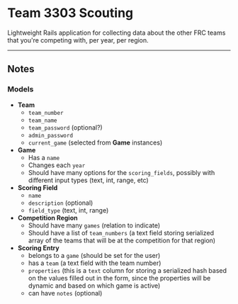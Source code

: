 # Team 3303 Scouting

Lightweight Rails application for collecting data about the other FRC teams that
you're competing with, per year, per region.

--------------------------------------------------------------------------------

## Notes

### Models

- **Team**
    - `team_number`
    - `team_name`
    - `team_password` (optional?)
    - `admin_password`
    - `current_game` (selected from **Game** instances)
- **Game**
    - Has a `name`
    - Changes each `year`
    - Should have many options for the `scoring_fields`, possibly with different
    input types (text, int, range, etc)
- **Scoring Field**
    - `name`
    - `description` (optional)
    - `field_type` (text, int, range)
- **Competition Region**
    - Should have many `games` (relation to indicate)
    - Should have a list of `team_numbers` (a text field storing serialized array
      of the teams that will be at the competition for that region)
- **Scoring Entry**
    - belongs to a `game` (should be set for the user)
    - has a `team` (a text field with the team number)
    - `properties` (this is a `text` column for storing a serialized hash based on
      the values filled out in the form, since the properties will be dynamic and
      based on which game is active)
    - can have `notes` (optional)
